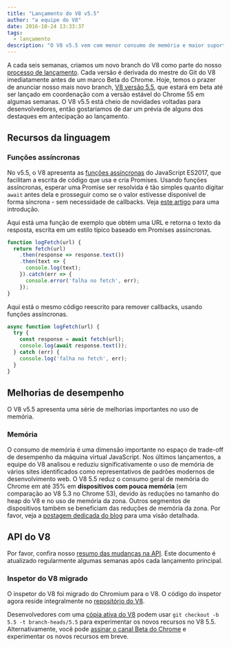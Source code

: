 ```yaml
---
title: "Lançamento do V8 v5.5"
author: "a equipe do V8"
date: 2016-10-24 13:33:37
tags:
  - lançamento
description: "O V8 v5.5 vem com menor consumo de memória e maior suporte a recursos da linguagem ECMAScript."
---
```

A cada seis semanas, criamos um novo branch do V8 como parte do nosso [processo de lançamento](/docs/release-process). Cada versão é derivada do mestre do Git do V8 imediatamente antes de um marco Beta do Chrome. Hoje, temos o prazer de anunciar nosso mais novo branch, [V8 versão 5.5](https://chromium.googlesource.com/v8/v8.git/+log/branch-heads/5.5), que estará em beta até ser lançado em coordenação com a versão estável do Chrome 55 em algumas semanas. O V8 v5.5 está cheio de novidades voltadas para desenvolvedores, então gostaríamos de dar um prévia de alguns dos destaques em antecipação ao lançamento.

<!--truncate-->
## Recursos da linguagem

### Funções assíncronas

No v5.5, o V8 apresenta as [funções assíncronas](https://developers.google.com/web/fundamentals/getting-started/primers/async-functions) do JavaScript ES2017, que facilitam a escrita de código que usa e cria Promises. Usando funções assíncronas, esperar uma Promise ser resolvida é tão simples quanto digitar `await` antes dela e prosseguir como se o valor estivesse disponível de forma síncrona - sem necessidade de callbacks. Veja [este artigo](https://developers.google.com/web/fundamentals/getting-started/primers/async-functions) para uma introdução.

Aqui está uma função de exemplo que obtém uma URL e retorna o texto da resposta, escrita em um estilo típico baseado em Promises assíncronas.

```js
function logFetch(url) {
  return fetch(url)
    .then(response => response.text())
    .then(text => {
      console.log(text);
    }).catch(err => {
      console.error('falha no fetch', err);
    });
}
```

Aqui está o mesmo código reescrito para remover callbacks, usando funções assíncronas.

```js
async function logFetch(url) {
  try {
    const response = await fetch(url);
    console.log(await response.text());
  } catch (err) {
    console.log('falha no fetch', err);
  }
}
```

## Melhorias de desempenho

O V8 v5.5 apresenta uma série de melhorias importantes no uso de memória.

### Memória

O consumo de memória é uma dimensão importante no espaço de trade-off de desempenho da máquina virtual JavaScript. Nos últimos lançamentos, a equipe do V8 analisou e reduziu significativamente o uso de memória de vários sites identificados como representativos de padrões modernos de desenvolvimento web. O V8 5.5 reduz o consumo geral de memória do Chrome em até 35% em **dispositivos com pouca memória** (em comparação ao V8 5.3 no Chrome 53), devido às reduções no tamanho do heap do V8 e no uso de memória da zona. Outros segmentos de dispositivos também se beneficiam das reduções de memória da zona. Por favor, veja a [postagem dedicada do blog](/blog/optimizing-v8-memory) para uma visão detalhada.

## API do V8

Por favor, confira nosso [resumo das mudanças na API](https://docs.google.com/document/d/1g8JFi8T_oAE_7uAri7Njtig7fKaPDfotU6huOa1alds/edit). Este documento é atualizado regularmente algumas semanas após cada lançamento principal.

### Inspetor do V8 migrado

O inspetor do V8 foi migrado do Chromium para o V8. O código do inspetor agora reside integralmente no [repositório do V8](https://chromium.googlesource.com/v8/v8/+/master/src/inspector/).

Desenvolvedores com uma [cópia ativa do V8](/docs/source-code#using-git) podem usar `git checkout -b 5.5 -t branch-heads/5.5` para experimentar os novos recursos no V8 5.5. Alternativamente, você pode [assinar o canal Beta do Chrome](https://www.google.com/chrome/browser/beta.html) e experimentar os novos recursos em breve.
